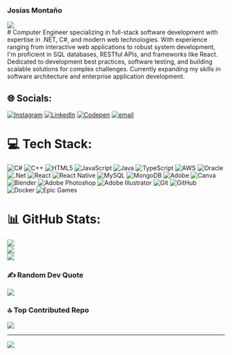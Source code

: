 <h3>Josias Montaño</h3>
<img src="https://camo.githubusercontent.com/ad25c4ca31c6c4d7cfa924ac159fd478b7e9e1433d9a18bb7c0c25a9f9173796/68747470733a2f2f6e69727a616b2d73747265616b2d73746174732e76657263656c2e6170702f3f757365723d4a6f736961734d6f6e74616e6f267468656d653d6461726b26686964655f626f726465723d66616c7365" alt="" data-canonical-src="https://nirzak-streak-stats.vercel.app/?user=JosiasMontano&amp;theme=dark&amp;hide_border=false" style="max-width: 100%;">
<div>
  <img src="https://github-readme-activity-graph.vercel.app/graph?username=JosiasMontano&bg_color=212121&color=ffffff&line=404db0&point=ffcd42&area=true&hide_border=true"/>
</div>
#
Computer Engineer specializing in full-stack software development with expertise in .NET, C#, and modern web technologies. With experience ranging from interactive web applications to robust system development, I'm proficient in SQL databases, RESTful APIs, and frameworks like React. Dedicated to development best practices, software testing, and building scalable solutions for complex challenges. Currently expanding my skills in software architecture and enterprise application development.


## 🌐 Socials:
[![Instagram](https://img.shields.io/badge/Instagram-%23E4405F.svg?logo=Instagram&logoColor=white)](https://instagram.com/https://www.instagram.com/josiasmontano10) [![LinkedIn](https://img.shields.io/badge/LinkedIn-%230077B5.svg?logo=linkedin&logoColor=white)](https://linkedin.com/in/www.linkedin.com/in/josias-montaño-vargas-b62731210) [![Codepen](https://img.shields.io/badge/Codepen-000000?logo=codepen&logoColor=white)](https://codepen.io/https://codepen.io/JosiasMontano) [![email](https://img.shields.io/badge/Email-D14836?logo=gmail&logoColor=white)](mailto:josisamu10@gmail.com) 

# 💻 Tech Stack:
![C#](https://img.shields.io/badge/c%23-%23239120.svg?style=for-the-badge&logo=csharp&logoColor=white) ![C++](https://img.shields.io/badge/c++-%2300599C.svg?style=for-the-badge&logo=c%2B%2B&logoColor=white) ![HTML5](https://img.shields.io/badge/html5-%23E34F26.svg?style=for-the-badge&logo=html5&logoColor=white) ![JavaScript](https://img.shields.io/badge/javascript-%23323330.svg?style=for-the-badge&logo=javascript&logoColor=%23F7DF1E) ![Java](https://img.shields.io/badge/java-%23ED8B00.svg?style=for-the-badge&logo=openjdk&logoColor=white) ![TypeScript](https://img.shields.io/badge/typescript-%23007ACC.svg?style=for-the-badge&logo=typescript&logoColor=white) ![AWS](https://img.shields.io/badge/AWS-%23FF9900.svg?style=for-the-badge&logo=amazon-aws&logoColor=white) ![Oracle](https://img.shields.io/badge/Oracle-F80000?style=for-the-badge&logo=oracle&logoColor=white) ![.Net](https://img.shields.io/badge/.NET-5C2D91?style=for-the-badge&logo=.net&logoColor=white) ![React](https://img.shields.io/badge/react-%2320232a.svg?style=for-the-badge&logo=react&logoColor=%2361DAFB) ![React Native](https://img.shields.io/badge/react_native-%2320232a.svg?style=for-the-badge&logo=react&logoColor=%2361DAFB) ![MySQL](https://img.shields.io/badge/mysql-4479A1.svg?style=for-the-badge&logo=mysql&logoColor=white) ![MongoDB](https://img.shields.io/badge/MongoDB-%234ea94b.svg?style=for-the-badge&logo=mongodb&logoColor=white) ![Adobe](https://img.shields.io/badge/adobe-%23FF0000.svg?style=for-the-badge&logo=adobe&logoColor=white) ![Canva](https://img.shields.io/badge/Canva-%2300C4CC.svg?style=for-the-badge&logo=Canva&logoColor=white) ![Blender](https://img.shields.io/badge/blender-%23F5792A.svg?style=for-the-badge&logo=blender&logoColor=white) ![Adobe Photoshop](https://img.shields.io/badge/adobe%20photoshop-%2331A8FF.svg?style=for-the-badge&logo=adobe%20photoshop&logoColor=white) ![Adobe Illustrator](https://img.shields.io/badge/adobe%20illustrator-%23FF9A00.svg?style=for-the-badge&logo=adobe%20illustrator&logoColor=white) ![Git](https://img.shields.io/badge/git-%23F05033.svg?style=for-the-badge&logo=git&logoColor=white) ![GitHub](https://img.shields.io/badge/github-%23121011.svg?style=for-the-badge&logo=github&logoColor=white) ![Docker](https://img.shields.io/badge/docker-%230db7ed.svg?style=for-the-badge&logo=docker&logoColor=white) ![Epic Games](https://img.shields.io/badge/epicgames-%23313131.svg?style=for-the-badge&logo=epicgames&logoColor=white)
# 📊 GitHub Stats:
![](https://github-readme-stats.vercel.app/api?username=JosiasMontano&theme=dark&hide_border=false&include_all_commits=false&count_private=false)<br/>
![](https://nirzak-streak-stats.vercel.app/?user=JosiasMontano&theme=dark&hide_border=false)<br/>
![](https://github-readme-stats.vercel.app/api/top-langs/?username=JosiasMontano&theme=dark&hide_border=false&include_all_commits=false&count_private=false&layout=compact)

### ✍️ Random Dev Quote
![](https://quotes-github-readme.vercel.app/api?type=horizontal&theme=merko)

### 🔝 Top Contributed Repo
![](https://github-contributor-stats.vercel.app/api?username=JosiasMontano&limit=5&theme=dark&combine_all_yearly_contributions=true)

---
[![](https://visitcount.itsvg.in/api?id=JosiasMontano&icon=0&color=0)](https://visitcount.itsvg.in)

<!-- Proudly created with GPRM ( https://gprm.itsvg.in ) -->
